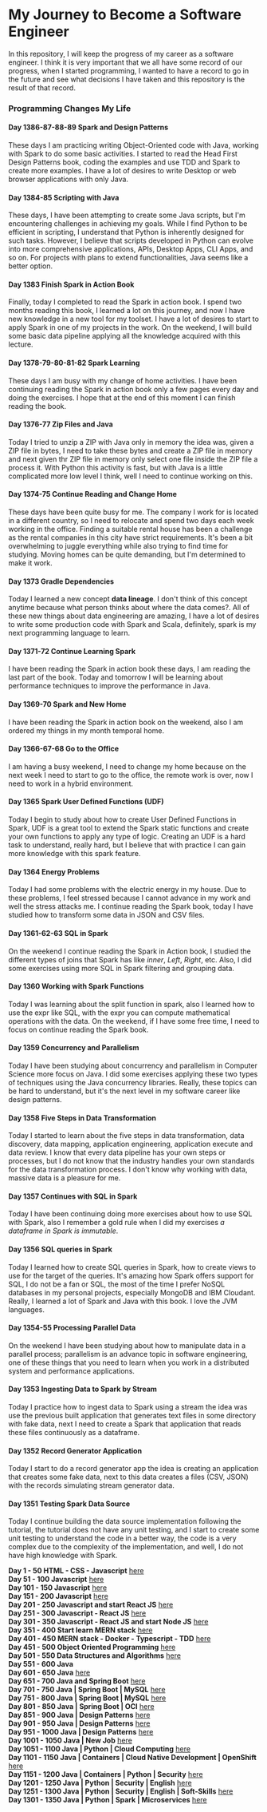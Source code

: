 # My Journey to Become a Software Engineer

In this repository, I will keep the progress of my career as a software engineer. I think it is very
important that we all have some record of our progress, when I started programming, I wanted to have
a record to go in the future and see what decisions I have taken and this repository is the result
of that record.

### Programming Changes My Life

#### Day 1386-87-88-89 Spark and Design Patterns

These days I am practicing writing Object-Oriented code with Java, working with Spark to do some basic activities.
I started to read the Head First Design Patterns book, coding the examples and use TDD and Spark to create more examples.
I have a lot of desires to write Desktop or web browser applications with only Java.

#### Day 1384-85 Scripting with Java

These days, I have been attempting to create some Java scripts, but I'm encountering challenges in achieving my goals.
While I find Python to be efficient in scripting, I understand that Python is inherently designed for such tasks.
However, I believe that scripts developed in Python can evolve into more comprehensive applications, APIs, Desktop Apps,
CLI Apps, and so on. For projects with plans to extend functionalities, Java seems like a better option.

#### Day 1383 Finish Spark in Action Book

Finally, today I completed to read the Spark in action book.
I spend two months reading this book, I learned a lot on this journey,
and now I have new knowledge in a new tool for my toolset.
I have a lot of desires to start to apply Spark in one of my projects in the work.
On the weekend, I will build some basic data pipeline applying all the knowledge acquired with this lecture.

#### Day 1378-79-80-81-82 Spark Learning

These days I am busy with my change of home activities.
I have been continuing reading the Spark in action book only a few pages every day and doing the exercises.
I hope that at the end of this moment I can finish reading the book.

#### Day 1376-77 Zip Files and Java

Today I tried to unzip a ZIP with Java only in memory the idea was,
given a ZIP file in bytes,
I need to take these bytes and create a ZIP file in memory and next given thr ZIP file in memory only select one file
inside the ZIP file a process it.
With Python this activity is fast, but with Java is a little complicated more low level I think,
well I need to continue working on this.

#### Day 1374-75 Continue Reading and Change Home

These days have been quite busy for me. The company I work for is located in a different country, so I need to relocate
and spend two days each week working in the office. Finding a suitable rental house has been a challenge as the rental
companies in this city have strict requirements. It's been a bit overwhelming to juggle everything while also trying to
find time for studying. Moving homes can be quite demanding, but I'm determined to make it work.

#### Day 1373 Gradle Dependencies

Today I learned a new concept **data lineage**.
I don't think of this concept anytime because what person thinks about where the data comes?.
All of these new things about data engineering are amazing,
I have a lot of desires to write some production code with Spark and Scala,
definitely, spark is my next programming language to learn.

#### Day 1371-72 Continue Learning Spark

I have been reading the Spark in action book these days, I am reading the last part of the book.
Today and tomorrow I will be learning about performance techniques to improve the performance in Java.

#### Day 1369-70 Spark and New Home

I have been reading the Spark in action book on the weekend, also I am ordered my things in my month temporal home.

#### Day 1366-67-68 Go to the Office

I am having a busy weekend,
I need to change my home because on the next week I need to start to go to the office,
the remote work is over, now I need to work in a hybrid environment.

#### Day 1365 Spark User Defined Functions (UDF)

Today I begin to study about how to create User Defined Functions in Spark,
UDF is a great tool to extend the Spark static functions and create your own functions to apply any type of logic.
Creating an UDF is a hard task to understand, really hard,
but I believe that with practice I can gain more knowledge with this spark feature.

#### Day 1364 Energy Problems

Today I had some problems with the electric energy in my house.
Due to these problems, I feel stressed because I cannot advance in my work and well the stress attacks me.
I continue reading the Spark book, today I have studied how to transform some data in JSON and CSV files.

#### Day 1361-62-63 SQL in Spark

On the weekend I continue reading the Spark in Action book,
I studied the different types of joins that Spark has like _inner_, _Left_, _Right_, etc.
Also, I did some exercises using more SQL in Spark filtering and grouping data.

#### Day 1360 Working with Spark Functions

Today I was learning about the split function in spark,
also I learned how to use the expr like SQL, with the expr you can compute mathematical operations with the data.
On the weekend, if I have some free time, I need to focus on continue reading the Spark book.

#### Day 1359 Concurrency and Parallelism

Today I have been studying about concurrency and parallelism in Computer Science more focus on Java.
I did some exercises applying these two types of techniques using the Java concurrency libraries.
Really, these topics can be hard to understand, but it's the next level in my software career like design patterns.

#### Day 1358 Five Steps in Data Transformation

Today I started to learn about the five steps in data transformation,
data discovery, data mapping, application engineering, application execute and data review.
I know that every data pipeline has your own steps or processes,
but I do not know that the industry handles your own standards for the data transformation process.
I don't know why working with data, massive data is a pleasure for me.

#### Day 1357 Continues with SQL in Spark

Today I have been continuing doing more exercises about how to use SQL with Spark,
also I remember a gold rule when I did my exercises _a dataframe in Spark is immutable_.

#### Day 1356 SQL queries in Spark

Today I learned how to create SQL queries in Spark, how to create views to use for the target of the queries.
It's amazing how Spark offers support for SQL,
I do not be a fan or SQL,
the most of the time I prefer NoSQL databases in my personal projects, especially MongoDB and IBM Cloudant.
Really, I learned a lot of Spark and Java with this book.
I love the JVM languages.

#### Day 1354-55 Processing Parallel Data

On the weekend I have been studying about how to manipulate data in a parallel process;
parallelism is an advance topic in software engineering,
one of these things that you need to learn when you work in a distributed system and performance applications.

#### Day 1353 Ingesting Data to Spark by Stream

Today I practice how to ingest data to Spark using a stream the idea was use the previous built application that
generates text files in some directory with fake data,
next I need to create a Spark that application that reads these files continuously as a dataframe.

#### Day 1352 Record Generator Application

Today I start to do a record generator app the idea is creating an application that creates some fake data,
next to this data creates a files (CSV, JSON) with the records simulating stream generator data.

#### Day 1351 Testing Spark Data Source

Today I continue building the data source implementation following the tutorial,
the tutorial does not have any unit testing, and I start to create some unit testing to understand the code in a better
way, the code is a very complex due to the complexity of the implementation, and well, I do not have high knowledge with
Spark.

**Day 1 - 50 HTML - CSS - Javascript**  [here](./day0-50.md)</br>
**Day 51 - 100 Javascript** [here](./day51-100.md)</br>
**Day 101 - 150 Javascript** [here](./day101-150.md)</br>
**Day 151 - 200 Javascript** [here](./day151-200.md)</br>
**Day 201 - 250 Javascript and start React JS** [here](day201-250.md)</br>
**Day 251 - 300 Javascript - React JS** [here](day251-300.md)</br>
**Day 301 - 350 Javascript - React JS and start Node JS** [here](day301-350.md)</br>
**Day 351 - 400 Start learn MERN stack** [here](day351-400.md)</br>
**Day 401 - 450 MERN stack - Docker - Typescript - TDD** [here](day401-450.md)</br>
**Day 451 - 500 Object Oriented Programming** [here](day451-500.md)</br>
**Day 501 - 550 Data Structures and Algorithms** [here](day501-550.md)</br>
**Day 551 - 600 Java**</br>
**Day 601 - 650 Java** [here](day601-650.md)</br>
**Day 651 - 700 Java and Spring Boot** [here](day651-700.md)</br>
**Day 701 - 750 Java | Spring Boot | MySQL** [here](day701-750.md)</br>
**Day 751 - 800 Java | Spring Boot | MySQL** [here](day751-800.markdown)</br>
**Day 801 - 850 Java | Spring Boot | OCI** [here](day801-850.md)</br>
**Day 851 - 900 Java | Design Patterns** [here](day851-900.md)</br>
**Day 901 - 950 Java | Design Patterns** [here](day901-950.md)</br>
**Day 951 - 1000 Java | Design Patterns** [here](day951-1000.md)</br>
**Day 1001 - 1050 Java | New Job** [here](day1001-1050.md)</br>
**Day 1051 - 1100 Java | Python | Cloud Computing** [here](day1051-1100.md)</br>
**Day 1101 - 1150 Java | Containers | Cloud Native Development | OpenShift** [here](day1101-1150.md)</br>
**Day 1151 - 1200 Java | Containers | Python | Security** [here](day1151-1200.md)</br>
**Day 1201 - 1250 Java | Python | Security | English** [here](day1201-1250.md)</br>
**Day 1251 - 1300 Java | Python | Security | English | Soft-Skills** [here](day1251-1300.md)</br>
**Day 1301 - 1350 Java | Python | Spark | Microservices** [here](day1301-1350.md)</br>

